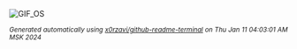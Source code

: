 <div align="justify">
<picture>
    <source media="(prefers-color-scheme: dark)" srcset="https://i.ibb.co/gtRDqYf/output-gif.gif">
    <source media="(prefers-color-scheme: light)" srcset="https://i.ibb.co/gtRDqYf/output-gif.gif">
    <img alt="GIF_OS" src="https://i.ibb.co/gtRDqYf/output-gif.gif">
</picture>

<sub><i>Generated automatically using [x0rzavi/github-readme-terminal](https://github.com/x0rzavi/github-readme-terminal) on Thu Jan 11 04:03:01 AM MSK 2024</i></sub>

</div>

<!-- Image deletion URL: https://ibb.co/DwR7cdv/ff27aea3b8061a59c638564569da323c -->